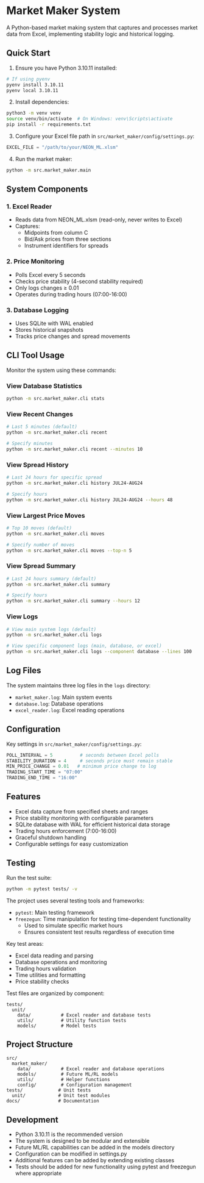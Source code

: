 # Market Maker System

A Python-based market making system that captures and processes market data from Excel, implementing stability logic and historical logging.

## Quick Start

1. Ensure you have Python 3.10.11 installed:
```bash
# If using pyenv
pyenv install 3.10.11
pyenv local 3.10.11
```

2. Install dependencies:
```bash
python3 -m venv venv
source venv/bin/activate  # On Windows: venv\Scripts\activate
pip install -r requirements.txt
```

3. Configure your Excel file path in `src/market_maker/config/settings.py`:
```python
EXCEL_FILE = "/path/to/your/NEON_ML.xlsm"
```

4. Run the market maker:
```bash
python -m src.market_maker.main
```

## System Components

### 1. Excel Reader
- Reads data from NEON_ML.xlsm (read-only, never writes to Excel)
- Captures:
  - Midpoints from column C
  - Bid/Ask prices from three sections
  - Instrument identifiers for spreads

### 2. Price Monitoring
- Polls Excel every 5 seconds
- Checks price stability (4-second stability required)
- Only logs changes ≥ 0.01
- Operates during trading hours (07:00-16:00)

### 3. Database Logging
- Uses SQLite with WAL enabled
- Stores historical snapshots
- Tracks price changes and spread movements

## CLI Tool Usage

Monitor the system using these commands:

### View Database Statistics
```bash
python -m src.market_maker.cli stats
```

### View Recent Changes
```bash
# Last 5 minutes (default)
python -m src.market_maker.cli recent

# Specify minutes
python -m src.market_maker.cli recent --minutes 10
```

### View Spread History
```bash
# Last 24 hours for specific spread
python -m src.market_maker.cli history JUL24-AUG24

# Specify hours
python -m src.market_maker.cli history JUL24-AUG24 --hours 48
```

### View Largest Price Moves
```bash
# Top 10 moves (default)
python -m src.market_maker.cli moves

# Specify number of moves
python -m src.market_maker.cli moves --top-n 5
```

### View Spread Summary
```bash
# Last 24 hours summary (default)
python -m src.market_maker.cli summary

# Specify hours
python -m src.market_maker.cli summary --hours 12
```

### View Logs
```bash
# View main system logs (default)
python -m src.market_maker.cli logs

# View specific component logs (main, database, or excel)
python -m src.market_maker.cli logs --component database --lines 100
```

## Log Files

The system maintains three log files in the `logs` directory:
- `market_maker.log`: Main system events
- `database.log`: Database operations
- `excel_reader.log`: Excel reading operations

## Configuration

Key settings in `src/market_maker/config/settings.py`:
```python
POLL_INTERVAL = 5          # seconds between Excel polls
STABILITY_DURATION = 4     # seconds price must remain stable
MIN_PRICE_CHANGE = 0.01   # minimum price change to log
TRADING_START_TIME = "07:00"
TRADING_END_TIME = "16:00"
```

## Features

- Excel data capture from specified sheets and ranges
- Price stability monitoring with configurable parameters
- SQLite database with WAL for efficient historical data storage
- Trading hours enforcement (7:00-16:00)
- Graceful shutdown handling
- Configurable settings for easy customization

## Testing

Run the test suite:
```bash
python -m pytest tests/ -v
```

The project uses several testing tools and frameworks:
- `pytest`: Main testing framework
- `freezegun`: Time manipulation for testing time-dependent functionality
  - Used to simulate specific market hours
  - Ensures consistent test results regardless of execution time

Key test areas:
- Excel data reading and parsing
- Database operations and monitoring
- Trading hours validation
- Time utilities and formatting
- Price stability checks

Test files are organized by component:
```
tests/
  unit/
    data/           # Excel reader and database tests
    utils/          # Utility function tests
    models/         # Model tests
```

## Project Structure

```
src/
  market_maker/
    data/           # Excel reader and database operations
    models/         # Future ML/RL models
    utils/          # Helper functions
    config/         # Configuration management
tests/             # Unit tests
  unit/            # Unit test modules
docs/              # Documentation
```

## Development

- Python 3.10.11 is the recommended version
- The system is designed to be modular and extensible
- Future ML/RL capabilities can be added in the models directory
- Configuration can be modified in settings.py
- Additional features can be added by extending existing classes
- Tests should be added for new functionality using pytest and freezegun where appropriate 